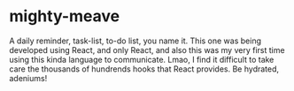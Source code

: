 # mighty-meave
A daily reminder, task-list, to-do list, you name it. This one was being developed using React, and only React, and also this was my very first time using this kinda language to communicate. Lmao, I find it difficult to take care the thousands of hundrends hooks that React provides. Be hydrated, adeniums!
